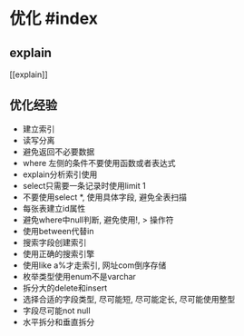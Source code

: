# 优化 #index 

## explain

[[explain]]

## 优化经验

- 建立索引
- 读写分离
- 避免返回不必要数据
- where 左侧的条件不要使用函数或者表达式
- explain分析索引使用
- select只需要一条记录时使用limit 1
- 不要使用select \*, 使用具体字段, 避免全表扫描
- 每张表建立id属性
- 避免where中null判断, 避免使用!, > 操作符
- 使用between代替in
- 搜索字段创建索引
- 使用正确的搜索引擎
- 使用like a%才走索引, 网址com倒序存储
- 枚举类型使用enum不是varchar
- 拆分大的delete和insert
- 选择合适的字段类型, 尽可能短, 尽可能定长, 尽可能使用整型
- 字段尽可能not null
- 水平拆分和垂直拆分


## 
